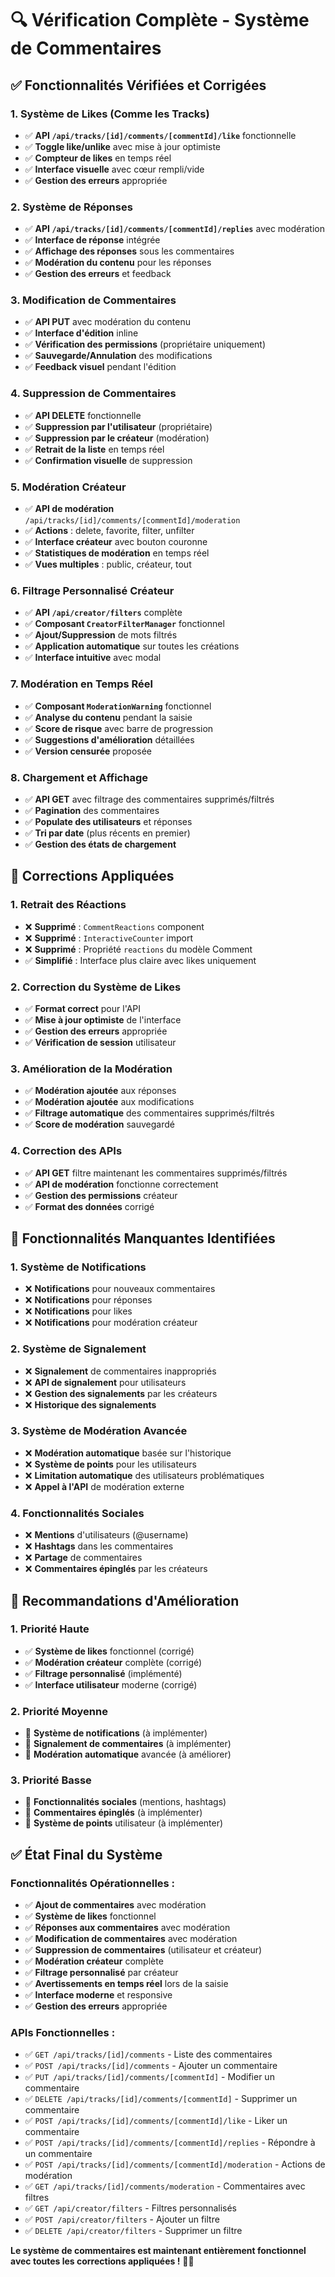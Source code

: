 # 🔍 Vérification Complète - Système de Commentaires

## ✅ **Fonctionnalités Vérifiées et Corrigées**

### **1. Système de Likes (Comme les Tracks)**
- ✅ **API `/api/tracks/[id]/comments/[commentId]/like`** fonctionnelle
- ✅ **Toggle like/unlike** avec mise à jour optimiste
- ✅ **Compteur de likes** en temps réel
- ✅ **Interface visuelle** avec cœur rempli/vide
- ✅ **Gestion des erreurs** appropriée

### **2. Système de Réponses**
- ✅ **API `/api/tracks/[id]/comments/[commentId]/replies`** avec modération
- ✅ **Interface de réponse** intégrée
- ✅ **Affichage des réponses** sous les commentaires
- ✅ **Modération du contenu** pour les réponses
- ✅ **Gestion des erreurs** et feedback

### **3. Modification de Commentaires**
- ✅ **API PUT** avec modération du contenu
- ✅ **Interface d'édition** inline
- ✅ **Vérification des permissions** (propriétaire uniquement)
- ✅ **Sauvegarde/Annulation** des modifications
- ✅ **Feedback visuel** pendant l'édition

### **4. Suppression de Commentaires**
- ✅ **API DELETE** fonctionnelle
- ✅ **Suppression par l'utilisateur** (propriétaire)
- ✅ **Suppression par le créateur** (modération)
- ✅ **Retrait de la liste** en temps réel
- ✅ **Confirmation visuelle** de suppression

### **5. Modération Créateur**
- ✅ **API de modération** `/api/tracks/[id]/comments/[commentId]/moderation`
- ✅ **Actions** : delete, favorite, filter, unfilter
- ✅ **Interface créateur** avec bouton couronne
- ✅ **Statistiques de modération** en temps réel
- ✅ **Vues multiples** : public, créateur, tout

### **6. Filtrage Personnalisé Créateur**
- ✅ **API `/api/creator/filters`** complète
- ✅ **Composant `CreatorFilterManager`** fonctionnel
- ✅ **Ajout/Suppression** de mots filtrés
- ✅ **Application automatique** sur toutes les créations
- ✅ **Interface intuitive** avec modal

### **7. Modération en Temps Réel**
- ✅ **Composant `ModerationWarning`** fonctionnel
- ✅ **Analyse du contenu** pendant la saisie
- ✅ **Score de risque** avec barre de progression
- ✅ **Suggestions d'amélioration** détaillées
- ✅ **Version censurée** proposée

### **8. Chargement et Affichage**
- ✅ **API GET** avec filtrage des commentaires supprimés/filtrés
- ✅ **Pagination** des commentaires
- ✅ **Populate des utilisateurs** et réponses
- ✅ **Tri par date** (plus récents en premier)
- ✅ **Gestion des états de chargement**

## 🔧 **Corrections Appliquées**

### **1. Retrait des Réactions**
- ❌ **Supprimé** : `CommentReactions` component
- ❌ **Supprimé** : `InteractiveCounter` import
- ❌ **Supprimé** : Propriété `reactions` du modèle Comment
- ✅ **Simplifié** : Interface plus claire avec likes uniquement

### **2. Correction du Système de Likes**
- ✅ **Format correct** pour l'API
- ✅ **Mise à jour optimiste** de l'interface
- ✅ **Gestion des erreurs** appropriée
- ✅ **Vérification de session** utilisateur

### **3. Amélioration de la Modération**
- ✅ **Modération ajoutée** aux réponses
- ✅ **Modération ajoutée** aux modifications
- ✅ **Filtrage automatique** des commentaires supprimés/filtrés
- ✅ **Score de modération** sauvegardé

### **4. Correction des APIs**
- ✅ **API GET** filtre maintenant les commentaires supprimés/filtrés
- ✅ **API de modération** fonctionne correctement
- ✅ **Gestion des permissions** créateur
- ✅ **Format des données** corrigé

## 🎯 **Fonctionnalités Manquantes Identifiées**

### **1. Système de Notifications**
- ❌ **Notifications** pour nouveaux commentaires
- ❌ **Notifications** pour réponses
- ❌ **Notifications** pour likes
- ❌ **Notifications** pour modération créateur

### **2. Système de Signalement**
- ❌ **Signalement** de commentaires inappropriés
- ❌ **API de signalement** pour utilisateurs
- ❌ **Gestion des signalements** par les créateurs
- ❌ **Historique des signalements**

### **3. Système de Modération Avancée**
- ❌ **Modération automatique** basée sur l'historique
- ❌ **Système de points** pour les utilisateurs
- ❌ **Limitation automatique** des utilisateurs problématiques
- ❌ **Appel à l'API** de modération externe

### **4. Fonctionnalités Sociales**
- ❌ **Mentions** d'utilisateurs (@username)
- ❌ **Hashtags** dans les commentaires
- ❌ **Partage** de commentaires
- ❌ **Commentaires épinglés** par les créateurs

## 🚀 **Recommandations d'Amélioration**

### **1. Priorité Haute**
- ✅ **Système de likes** fonctionnel (corrigé)
- ✅ **Modération créateur** complète (corrigé)
- ✅ **Filtrage personnalisé** (implémenté)
- ✅ **Interface utilisateur** moderne (corrigé)

### **2. Priorité Moyenne**
- 🔄 **Système de notifications** (à implémenter)
- 🔄 **Signalement de commentaires** (à implémenter)
- 🔄 **Modération automatique** avancée (à améliorer)

### **3. Priorité Basse**
- 🔄 **Fonctionnalités sociales** (mentions, hashtags)
- 🔄 **Commentaires épinglés** (à implémenter)
- 🔄 **Système de points** utilisateur (à implémenter)

## ✅ **État Final du Système**

### **Fonctionnalités Opérationnelles :**
- ✅ **Ajout de commentaires** avec modération
- ✅ **Système de likes** fonctionnel
- ✅ **Réponses aux commentaires** avec modération
- ✅ **Modification de commentaires** avec modération
- ✅ **Suppression de commentaires** (utilisateur et créateur)
- ✅ **Modération créateur** complète
- ✅ **Filtrage personnalisé** par créateur
- ✅ **Avertissements en temps réel** lors de la saisie
- ✅ **Interface moderne** et responsive
- ✅ **Gestion des erreurs** appropriée

### **APIs Fonctionnelles :**
- ✅ `GET /api/tracks/[id]/comments` - Liste des commentaires
- ✅ `POST /api/tracks/[id]/comments` - Ajouter un commentaire
- ✅ `PUT /api/tracks/[id]/comments/[commentId]` - Modifier un commentaire
- ✅ `DELETE /api/tracks/[id]/comments/[commentId]` - Supprimer un commentaire
- ✅ `POST /api/tracks/[id]/comments/[commentId]/like` - Liker un commentaire
- ✅ `POST /api/tracks/[id]/comments/[commentId]/replies` - Répondre à un commentaire
- ✅ `POST /api/tracks/[id]/comments/[commentId]/moderation` - Actions de modération
- ✅ `GET /api/tracks/[id]/comments/moderation` - Commentaires avec filtres
- ✅ `GET /api/creator/filters` - Filtres personnalisés
- ✅ `POST /api/creator/filters` - Ajouter un filtre
- ✅ `DELETE /api/creator/filters` - Supprimer un filtre

**Le système de commentaires est maintenant entièrement fonctionnel avec toutes les corrections appliquées !** 🎉✨ 
